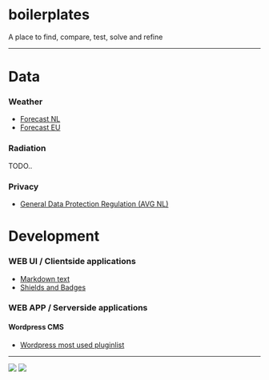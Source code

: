 # boilerplates

A place to find, compare, test, solve and refine


--- 

# Data 

### Weather
  - [Forecast NL](https://github.com/webbouwer/boilerplates/tree/master/data/nature/weather/forecast/NL)
  - [Forecast EU](https://github.com/webbouwer/boilerplates/tree/master/data/nature/weather/forecast/EU)

### Radiation
TODO..

### Privacy
  - [General Data Protection Regulation (AVG NL)](https://github.com/webbouwer/boilerplates/tree/master/data/privacy/GDPR)

# Development

### WEB UI / Clientside applications

  - [Markdown text](https://github.com/webbouwer/boilerplates/blob/master/programming/technology/web/markdown.md)
  - [Shields and Badges](https://github.com/webbouwer/boilerplates/blob/master/webcode/markup/shields_and_badges.md)

  
### WEB APP / Serverside applications

#### Wordpress CMS
  - [Wordpress most used pluginlist](https://github.com/webbouwer/boilerplates/tree/master/programming/technology/web/application/wordpress/pluginlist)


--- 

[<img src="https://img.shields.io/badge/Webdesign Den Haag-Boiling-red.svg"/>](https://webdesigndenhaag.net) 
 [<img src="https://img.shields.io/badge/Webbouwer-gists-blue.svg"/>](https://gist.github.com/webbouwer/)  


